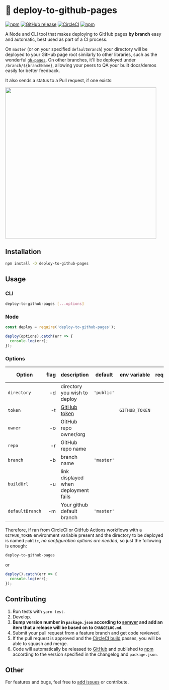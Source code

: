 # :rocket: deploy-to-github-pages

[![npm](https://img.shields.io/npm/v/deploy-to-github-pages.svg)](https://www.npmjs.com/package/deploy-to-github-pages)
[![GitHub release](https://img.shields.io/github/release/oliverviljamaa/deploy-to-github-pages.svg)](https://github.com/oliverviljamaa/deploy-to-github-pages/releases)
[![CircleCI](https://img.shields.io/circleci/project/github/oliverviljamaa/deploy-to-github-pages/beta.svg)](https://circleci.com/gh/oliverviljamaa/deploy-to-github-pages)
[![npm](https://img.shields.io/npm/l/deploy-to-github-pages.svg)](https://github.com/oliverviljamaa/deploy-to-github-pages/blob/beta/LICENSE)

A Node and CLI tool that makes deploying to GitHub pages **by branch** easy and automatic, best used as part of a CI process.

On `master` (or on your specified `defaultBranch`) your directory will be deployed to your GitHub page root similarly to other libraries, such as the wonderful [`gh-pages`](https://www.npmjs.com/package/gh-pages).
On other branches, it'll be deployed under `/branch/${branchName}`, allowing your peers to QA your built docs/demos easily for better feedback.

It also sends a status to a Pull request, if one exists:

<img src="https://user-images.githubusercontent.com/5443561/37659087-e9f1cc14-2c46-11e8-82cf-1e76750d0e3f.gif" width="480">

## Installation

```bash
npm install -D deploy-to-github-pages
```

## Usage

### CLI

```bash
deploy-to-github-pages [...options]
```

### Node

```javascript
const deploy = require('deploy-to-github-pages');

deploy(options).catch(err => {
  console.log(err);
});
```

### Options

| Option          | flag | description                                        | default    | env variable   | required | required in CI |
| --------------- | ---: | -------------------------------------------------- | ---------- | -------------- | -------: | -------------: |
| `directory`     |   -d | directory you wish to deploy                       | `'public'` |                |       \* |             \* |
| `token`         |   -t | [GitHub token](https://github.com/settings/tokens) |            | `GITHUB_TOKEN` |       \* |             \* |
| `owner`         |   -o | GitHub repo owner/org                              |            |                |       \* |                |
| `repo`          |   -r | GitHub repo name                                   |            |                |       \* |                |
| `branch`        |   -b | branch name                                        | `'master'` |                |       \* |                |
| `buildUrl`      |   -u | link displayed when deployment fails               |            |                |          |                |
| `defaultBranch` |   -m | Your github default branch                         | `'master'` |                |          |                |

Therefore, if ran from CircleCI or GitHub Actions workflows with a `GITHUB_TOKEN` environment variable present and the directory to be deployed is named `public`, _no configuration options are needed_, so just the following is enough:

```bash
deploy-to-github-pages
```

or

```javascript
deploy().catch(err => {
  console.log(err);
});
```

## Contributing

1. Run tests with `yarn test`.
1. Develop.
1. **Bump version number in `package.json` according to [semver](http://semver.org/) and add an item that a release will be based on to `CHANGELOG.md`**.
1. Submit your pull request from a feature branch and get code reviewed.
1. If the pull request is approved and the [CircleCI build](https://circleci.com/gh/oliverviljamaa/deploy-to-github-pages) passes, you will be able to squash and merge.
1. Code will automatically be released to [GitHub](https://github.com/oliverviljamaa/deploy-to-github-pages/releases) and published to [npm](https://www.npmjs.com/package/deploy-to-github-pages) according to the version specified in the changelog and `package.json`.

## Other

For features and bugs, feel free to [add issues](https://github.com/oliverviljamaa/deploy-to-github-pages/issues) or contribute.
